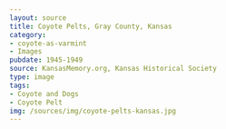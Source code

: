 ```yaml
---
layout: source
title: Coyote Pelts, Gray County, Kansas
category: 
- coyote-as-varmint
- Images
pubdate: 1945-1949
source: KansasMemory.org, Kansas Historical Society 
type: image
tags: 
- Coyote and Dogs
- Coyote Pelt
img: /sources/img/coyote-pelts-kansas.jpg 
---
```

